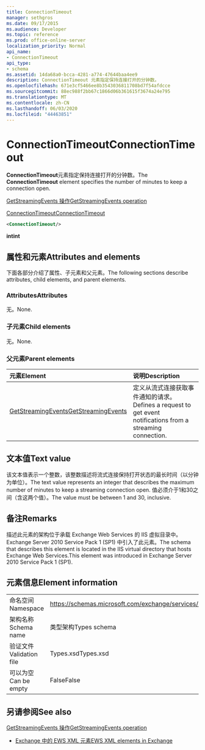```yaml
---
title: ConnectionTimeout
manager: sethgros
ms.date: 09/17/2015
ms.audience: Developer
ms.topic: reference
ms.prod: office-online-server
localization_priority: Normal
api_name:
- ConnectionTimeout
api_type:
- schema
ms.assetid: 14da68a0-bcca-4281-a774-47644baa4ee9
description: ConnectionTimeout 元素指定保持连接打开的分钟数。
ms.openlocfilehash: 671e3cf5466ee8b3543036811708bd7f54afdcce
ms.sourcegitcommit: 88ec988f2bb67c1866d06b361615f3674a24e795
ms.translationtype: MT
ms.contentlocale: zh-CN
ms.lasthandoff: 06/03/2020
ms.locfileid: "44463851"
---
```

# <a name="connectiontimeout"></a><span data-ttu-id="d7c4f-103">ConnectionTimeout</span><span class="sxs-lookup"><span data-stu-id="d7c4f-103">ConnectionTimeout</span></span>

<span data-ttu-id="d7c4f-104">**ConnectionTimeout**元素指定保持连接打开的分钟数。</span><span class="sxs-lookup"><span data-stu-id="d7c4f-104">The **ConnectionTimeout** element specifies the number of minutes to keep a connection open.</span></span> 
  
[<span data-ttu-id="d7c4f-105">GetStreamingEvents 操作</span><span class="sxs-lookup"><span data-stu-id="d7c4f-105">GetStreamingEvents operation</span></span>](getstreamingevents-operation.md)
  
[<span data-ttu-id="d7c4f-106">ConnectionTimeout</span><span class="sxs-lookup"><span data-stu-id="d7c4f-106">ConnectionTimeout</span></span>](connectiontimeout.md)
  
```xml
<ConnectionTimeout/>
```

 <span data-ttu-id="d7c4f-107">**int**</span><span class="sxs-lookup"><span data-stu-id="d7c4f-107">**int**</span></span>
## <a name="attributes-and-elements"></a><span data-ttu-id="d7c4f-108">属性和元素</span><span class="sxs-lookup"><span data-stu-id="d7c4f-108">Attributes and elements</span></span>

<span data-ttu-id="d7c4f-109">下面各部分介绍了属性、子元素和父元素。</span><span class="sxs-lookup"><span data-stu-id="d7c4f-109">The following sections describe attributes, child elements, and parent elements.</span></span>
  
### <a name="attributes"></a><span data-ttu-id="d7c4f-110">Attributes</span><span class="sxs-lookup"><span data-stu-id="d7c4f-110">Attributes</span></span>

<span data-ttu-id="d7c4f-111">无。</span><span class="sxs-lookup"><span data-stu-id="d7c4f-111">None.</span></span>
  
### <a name="child-elements"></a><span data-ttu-id="d7c4f-112">子元素</span><span class="sxs-lookup"><span data-stu-id="d7c4f-112">Child elements</span></span>

<span data-ttu-id="d7c4f-113">无。</span><span class="sxs-lookup"><span data-stu-id="d7c4f-113">None.</span></span>
  
### <a name="parent-elements"></a><span data-ttu-id="d7c4f-114">父元素</span><span class="sxs-lookup"><span data-stu-id="d7c4f-114">Parent elements</span></span>

|<span data-ttu-id="d7c4f-115">**元素**</span><span class="sxs-lookup"><span data-stu-id="d7c4f-115">**Element**</span></span>|<span data-ttu-id="d7c4f-116">**说明**</span><span class="sxs-lookup"><span data-stu-id="d7c4f-116">**Description**</span></span>|
|:-----|:-----|
|[<span data-ttu-id="d7c4f-117">GetStreamingEvents</span><span class="sxs-lookup"><span data-stu-id="d7c4f-117">GetStreamingEvents</span></span>](getstreamingevents.md) <br/> |<span data-ttu-id="d7c4f-118">定义从流式连接获取事件通知的请求。</span><span class="sxs-lookup"><span data-stu-id="d7c4f-118">Defines a request to get event notifications from a streaming connection.</span></span>  <br/> |
   
## <a name="text-value"></a><span data-ttu-id="d7c4f-119">文本值</span><span class="sxs-lookup"><span data-stu-id="d7c4f-119">Text value</span></span>

<span data-ttu-id="d7c4f-120">该文本值表示一个整数，该整数描述将流式连接保持打开状态的最长时间（以分钟为单位）。</span><span class="sxs-lookup"><span data-stu-id="d7c4f-120">The text value represents an integer that describes the maximum number of minutes to keep a streaming connection open.</span></span> <span data-ttu-id="d7c4f-121">值必须介于1和30之间（含这两个值）。</span><span class="sxs-lookup"><span data-stu-id="d7c4f-121">The value must be between 1 and 30, inclusive.</span></span>
  
## <a name="remarks"></a><span data-ttu-id="d7c4f-122">备注</span><span class="sxs-lookup"><span data-stu-id="d7c4f-122">Remarks</span></span>

<span data-ttu-id="d7c4f-123">描述此元素的架构位于承载 Exchange Web Services 的 IIS 虚拟目录中。Exchange Server 2010 Service Pack 1 (SP1) 中引入了此元素。</span><span class="sxs-lookup"><span data-stu-id="d7c4f-123">The schema that describes this element is located in the IIS virtual directory that hosts Exchange Web Services.This element was introduced in Exchange Server 2010 Service Pack 1 (SP1).</span></span>
  
## <a name="element-information"></a><span data-ttu-id="d7c4f-124">元素信息</span><span class="sxs-lookup"><span data-stu-id="d7c4f-124">Element information</span></span>

|||
|:-----|:-----|
|<span data-ttu-id="d7c4f-125">命名空间</span><span class="sxs-lookup"><span data-stu-id="d7c4f-125">Namespace</span></span>  <br/> |https://schemas.microsoft.com/exchange/services/2006/types  <br/> |
|<span data-ttu-id="d7c4f-126">架构名称</span><span class="sxs-lookup"><span data-stu-id="d7c4f-126">Schema name</span></span>  <br/> |<span data-ttu-id="d7c4f-127">类型架构</span><span class="sxs-lookup"><span data-stu-id="d7c4f-127">Types schema</span></span>  <br/> |
|<span data-ttu-id="d7c4f-128">验证文件</span><span class="sxs-lookup"><span data-stu-id="d7c4f-128">Validation file</span></span>  <br/> |<span data-ttu-id="d7c4f-129">Types.xsd</span><span class="sxs-lookup"><span data-stu-id="d7c4f-129">Types.xsd</span></span>  <br/> |
|<span data-ttu-id="d7c4f-130">可以为空</span><span class="sxs-lookup"><span data-stu-id="d7c4f-130">Can be empty</span></span>  <br/> |<span data-ttu-id="d7c4f-131">False</span><span class="sxs-lookup"><span data-stu-id="d7c4f-131">False</span></span>  <br/> |
   
## <a name="see-also"></a><span data-ttu-id="d7c4f-132">另请参阅</span><span class="sxs-lookup"><span data-stu-id="d7c4f-132">See also</span></span>



[<span data-ttu-id="d7c4f-133">GetStreamingEvents 操作</span><span class="sxs-lookup"><span data-stu-id="d7c4f-133">GetStreamingEvents operation</span></span>](getstreamingevents-operation.md)


- [<span data-ttu-id="d7c4f-134">Exchange 中的 EWS XML 元素</span><span class="sxs-lookup"><span data-stu-id="d7c4f-134">EWS XML elements in Exchange</span></span>](ews-xml-elements-in-exchange.md)

